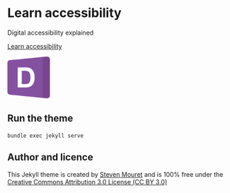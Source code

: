# Learn accessibility

Digital accessibility explained

[Learn accessibility](https://stevenmouret.github.io/learn-accessibility/)

<img src="./favicon.svg" width="96" alt="">

## Run the theme
```
bundle exec jekyll serve
```

## Author and licence
This Jekyll theme is created by [Steven Mouret](https://twitter.com/stevenmouret) and is 100% free under the [Creative Commons Attribution 3.0 License (CC BY 3.0)](http://creativecommons.org/licenses/by/3.0/)
